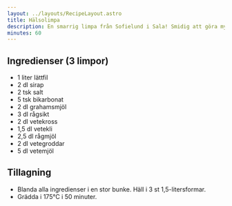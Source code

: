 ```yaml
---
layout: ../layouts/RecipeLayout.astro
title: Hälsolimpa
description: En smarrig limpa från Sofielund i Sala! Smidig att göra mycket av.
minutes: 60
---
```


## Ingredienser (3 limpor)

- 1 liter lättfil
- 2 dl sirap
- 2 tsk salt
- 5 tsk bikarbonat
- 2 dl grahamsmjöl
- 3 dl rågsikt
- 2 dl vetekross
- 1,5 dl vetekli
- 2,5 dl rågmjöl
- 2 dl vetegroddar
- 5 dl vetemjöl

## Tillagning

- Blanda alla ingredienser i en stor bunke. Häll i 3 st 1,5-litersformar.
- Grädda i 175°C i 50 minuter.
